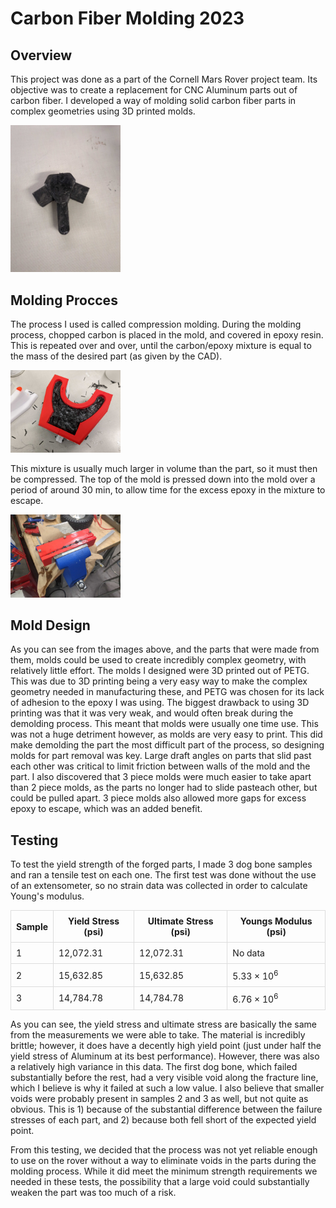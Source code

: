 # Carbon Fiber Molding 2023 #

## Overview ##

This project was done as a part of the Cornell Mars Rover project team. Its objective was to 
create a replacement for CNC Aluminum parts out of carbon fiber. I developed a way of molding 
solid carbon fiber parts in complex geometries using 3D printed molds. 

<img src="/images/CF_Suspension_Part.jpg" alt="Frame CAD" width="35%" />

## Molding Procces ##

The process I used is called compression molding. During the molding process, chopped carbon 
is placed in the mold, and covered in epoxy resin. This is repeated over and over, until the 
carbon/epoxy mixture is equal to the mass of the desired part (as given by the CAD).

<img src="/images/Carbon_in_Mold.jpg" alt="Frame CAD" width="35%" />

This mixture is usually much larger in volume than the part, so it must then be compressed. 
The top of the mold is pressed down into the mold over a period of around 30 min, to allow 
time for the excess epoxy in the mixture to escape. 

<img src="/images/Mold_in_Vise.jpg" alt="Frame CAD" width="35%" />

## Mold Design ##

As you can see from the images above, and the parts that were made from them, molds could be 
used to create incredibly complex geometry, with relatively little effort. The molds I 
designed were 3D printed out of PETG. This was due to 3D printing being a very easy way to 
make the complex geometry needed in manufacturing these, and PETG was chosen for its lack 
of adhesion to the epoxy I was using. The biggest drawback to using 3D printing was that 
it was very weak, and would often break during the demolding process. This meant that molds
were usually one time use. This was not a huge detriment however, as molds are very easy to 
print. This did make demolding the part the most difficult part of the process, so designing 
molds for part removal was key. Large draft angles on parts that slid past each other was
critical to limit friction between walls of the mold and the part. I also discovered that 3 
piece molds were much easier to take apart than 2 piece molds, as the parts no longer had to 
slide pasteach other, but could be pulled apart. 3 piece molds also allowed more gaps for 
excess epoxy to escape, which was an added benefit.

## Testing ##

To test the yield strength of the forged parts, I made 3 dog bone samples and ran a tensile 
test on each one. The first test was done without the use of an extensometer, so no strain 
data was collected in order to calculate Young's modulus.

<table style="width:100%; border-collapse: collapse;">
  <tr>
    <th style="border: 1px solid #ddd; padding: 8px;">Sample</th>
    <th style="border: 1px solid #ddd; padding: 8px;">Yield Stress (psi)</th>
    <th style="border: 1px solid #ddd; padding: 8px;">Ultimate Stress (psi)</th>
    <th style="border: 1px solid #ddd; padding: 8px;">Youngs Modulus (psi)</th>
  </tr>
  <tr>
    <td style="border: 1px solid #ddd; padding: 8px;">1</td>
    <td style="border: 1px solid #ddd; padding: 8px;">12,072.31</td>
    <td style="border: 1px solid #ddd; padding: 8px;">12,072.31</td>
    <td style="border: 1px solid #ddd; padding: 8px;">No data</td>
  </tr>
  <tr>
    <td style="border: 1px solid #ddd; padding: 8px;">2</td>
    <td style="border: 1px solid #ddd; padding: 8px;">15,632.85</td>
    <td style="border: 1px solid #ddd; padding: 8px;">15,632.85</td>
    <td style="border: 1px solid #ddd; padding: 8px;">5.33 × 10<sup>6</sup></td>
  </tr>
  <tr>
    <td style="border: 1px solid #ddd; padding: 8px;">3</td>
    <td style="border: 1px solid #ddd; padding: 8px;">14,784.78</td>
    <td style="border: 1px solid #ddd; padding: 8px;">14,784.78</td>
    <td style="border: 1px solid #ddd; padding: 8px;">6.76 × 10<sup>6</sup></td>
  </tr>
</table>

As you can see, the yield stress and ultimate stress are basically the same from the 
measurements we were able to take. The material is incredibly brittle; however, it does 
have a decently high yield point (just under half the yield stress of Aluminum at its 
best performance). However, there was also a relatively high variance in this data. The 
first dog bone, which failed substantially before the rest, had a very visible void along 
the fracture line, which I believe is why it failed at such a low value. I also believe 
that smaller voids were probably present in samples 2 and 3 as well, but not quite as 
obvious. This is 1) because of the substantial difference between the failure stresses 
of each part, and 2) because both fell short of the expected yield point.

From this testing, we decided that the process was not yet reliable enough to use on the 
rover without a way to eliminate voids in the parts during the molding process. While it 
did meet the minimum strength requirements we needed in these tests, the possibility that
a large void could substantially weaken the part was too much of a risk. 



